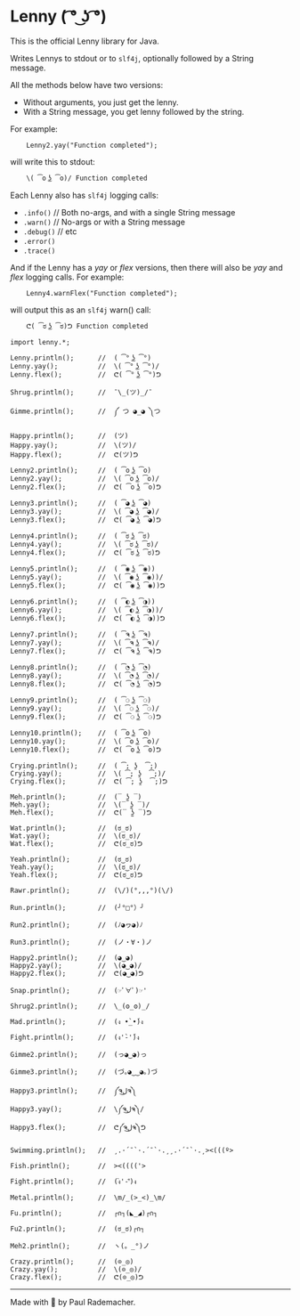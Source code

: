 # Lenny ( ͡° ͜ʖ ͡°)

This is the official Lenny library for Java.

Writes Lennys to stdout or to `slf4j`, optionally followed by a String message.

All the methods below have two versions:

* Without arguments, you just get the lenny.
* With a String message, you get lenny followed by the string.

For example:

```
    Lenny2.yay("Function completed");
```

will write this to stdout:

```
    \( ͡o ͜ʖ ͡o)/ Function completed
```

Each Lenny also has `slf4j` logging calls:

* `.info()`   // Both no-args, and with a single String message
* `.warn()`   // No-args or with a String message
* `.debug()`  // etc
* `.error()`
* `.trace()`

And if the Lenny has a *yay* or *flex* versions, then there will also be *yay*
and *flex* logging calls.  For example:

```
    Lenny4.warnFlex("Function completed");
```

will output this as an `slf4j` warn() call:

```
    ᕦ( ͡ಠ ͜ʖ ͡ಠ)ᕤ Function completed
```

```
import lenny.*;

Lenny.println();      //  ( ͡° ͜ʖ ͡°)
Lenny.yay();          //  \( ͡° ͜ʖ ͡°)/
Lenny.flex();         //  ᕦ( ͡° ͜ʖ ͡°)ᕤ

Shrug.println();      //  ¯\_(ツ)_/¯

Gimme.println();      //  ༼ つ ◕_◕ ༽つ

Happy.println();      //  (ツ)
Happy.yay();          //  \(ツ)/
Happy.flex();         //  ᕦ(ツ)ᕤ

Lenny2.println();     //  ( ͡o ͜ʖ ͡o)
Lenny2.yay();         //  \( ͡o ͜ʖ ͡o)/
Lenny2.flex();        //  ᕦ( ͡o ͜ʖ ͡o)ᕤ

Lenny3.println();     //  ( ͡◕ ͜ʖ ͡◕)
Lenny3.yay();         //  \( ͡◕ ͜ʖ ͡◕)/
Lenny3.flex();        //  ᕦ( ͡◕ ͜ʖ ͡◕)ᕤ

Lenny4.println();     //  ( ͡ಠ ͜ʖ ͡ಠ)
Lenny4.yay();         //  \( ͡ಠ ͜ʖ ͡ಠ)/
Lenny4.flex();        //  ᕦ( ͡ಠ ͜ʖ ͡ಠ)ᕤ

Lenny5.println();     //  ( ͡◉ ͜ʖ ͡◉))
Lenny5.yay();         //  \( ͡◉ ͜ʖ ͡◉))/
Lenny5.flex();        //  ᕦ( ͡◉ ͜ʖ ͡◉))ᕤ

Lenny6.println();     //  ( ͡◐ ͜ʖ ͡◑))
Lenny6.yay();         //  \( ͡◐ ͜ʖ ͡◑))/
Lenny6.flex();        //  ᕦ( ͡◐ ͜ʖ ͡◑))ᕤ

Lenny7.println();     //  ( ͡ຈ ͜ʖ ͡ຈ)
Lenny7.yay();         //  \( ͡ຈ ͜ʖ ͡ຈ)/
Lenny7.flex();        //  ᕦ( ͡ຈ ͜ʖ ͡ຈ)ᕤ

Lenny8.println();     //  ( ͡◔ ͜ʖ ͡◔)
Lenny8.yay();         //  \( ͡◔ ͜ʖ ͡◔)/
Lenny8.flex();        //  ᕦ( ͡◔ ͜ʖ ͡◔)ᕤ

Lenny9.println();     //  ( ͡⚆ ͜ʖ ͡⚆)
Lenny9.yay();         //  \( ͡⚆ ͜ʖ ͡⚆)/
Lenny9.flex();        //  ᕦ( ͡⚆ ͜ʖ ͡⚆)ᕤ

Lenny10.println();    //  ( ͡ʘ ͜ʖ ͡ʘ)
Lenny10.yay();        //  \( ͡ʘ ͜ʖ ͡ʘ)/
Lenny10.flex();       //  ᕦ( ͡ʘ ͜ʖ ͡ʘ)ᕤ

Crying.println();     //  ( ͡; ʖ̯  ͡;)
Crying.yay();         //  \( ͡; ʖ̯  ͡;)/
Crying.flex();        //  ᕦ( ͡; ʖ̯  ͡;)ᕤ

Meh.println();        //  (‾ ʖ̫ ‾)
Meh.yay();            //  \(‾ ʖ̫ ‾)/
Meh.flex();           //  ᕦ(‾ ʖ̫ ‾)ᕤ

Wat.println();        //  (ಠ_ಠ)
Wat.yay();            //  \(ಠ_ಠ)/
Wat.flex();           //  ᕦ(ಠ_ಠ)ᕤ

Yeah.println();       //  (ಠ‿ಠ)
Yeah.yay();           //  \(ಠ‿ಠ)/
Yeah.flex();          //  ᕦ(ಠ‿ಠ)ᕤ

Rawr.println();       //  (\/)(°,,,°)(\/)

Run.println();        //  (╯°□°）╯

Run2.println();       //  (ﾉ◕ヮ◕)ﾉ

Run3.println();       //  (ノ・∀・)ノ

Happy2.println();     //  (◕‿◕)
Happy2.yay();         //  \(◕‿◕)/
Happy2.flex();        //  ᕦ(◕‿◕)ᕤ

Snap.println();       //  (☞ﾟ∀ﾟ)☞'

Shrug2.println();     //  \_(ʘ_ʘ)_/

Mad.println();        //  (ง •̀_•́)ง

Fight.println();      //  (ง'̀-'́)ง

Gimme2.println();     //  (っ◕‿◕)っ

Gimme3.println();     //  (づ｡◕‿‿◕｡)づ

Happy3.println();     //  ༼ຈل͜ຈ༽
Happy3.yay();         //  \༼ຈل͜ຈ༽/
Happy3.flex();        //  ᕦ༼ຈل͜ຈ༽ᕤ

Swimming.println();   //  ¸.·´¯`·.´¯`·.¸¸.·´¯`·.¸><(((º>

Fish.println();       //  ><(((('>

Fight.println();      //  (ง︡'-'︠)ง

Metal.println();      //  \m/_(>_<)_\m/

Fu.println();         //  ┌∩┐(◣_◢)┌∩┐

Fu2.println();        //  (ಠ_ಠ)┌∩┐

Meh2.println();       //  ヽ(。_°)ノ

Crazy.println();      //  (⊙_◎)
Crazy.yay();          //  \(⊙_◎)/
Crazy.flex();         //  ᕦ(⊙_◎)ᕤ

```

---------

Made with :horse: by Paul Rademacher.